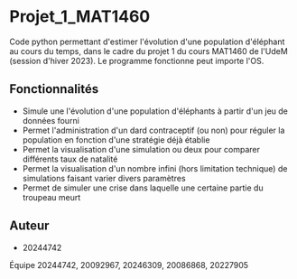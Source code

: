 # Projet_1_MAT1460
Code python permettant d'estimer l'évolution d'une population d'éléphant au cours du temps, dans le cadre du projet 1 du cours MAT1460 de l'UdeM (session d'hiver 2023). Le programme fonctionne peut importe l'OS.

## Fonctionnalités

- Simule une l'évolution d'une population d'éléphants à partir d'un jeu de données fourni
- Permet l'administration d'un dard contraceptif (ou non) pour réguler la population en fonction d'une stratégie déjà établie
- Permet la visualisation d'une simulation ou deux pour comparer différents taux de natalité
- Permet la visualisation d'un nombre infini (hors limitation technique) de simulations faisant varier divers paramètres
- Permet de simuler une crise dans laquelle une certaine partie du troupeau meurt



## Auteur

- 20244742

Équipe 20244742, 20092967, 20246309, 20086868, 20227905